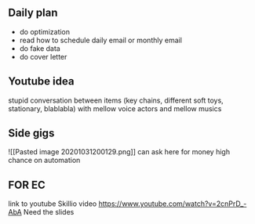 ## Daily plan
- do optimization 
- read how to schedule daily email or monthly email 
- do fake data
- do cover letter 

## Youtube idea
stupid conversation between items (key chains, different soft toys, stationary, blablabla)
with mellow voice actors
and mellow musics


## Side gigs
![[Pasted image 20201031200129.png]]
can ask here for  money 
high chance on automation


## FOR EC
link to youtube Skillio video https://www.youtube.com/watch?v=2cnPrD_-AbA
Need the slides